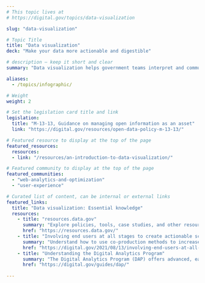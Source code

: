 ```yaml
---
# This topic lives at
# https://digital.gov/topics/data-visualization

slug: "data-visualization"

# Topic Title
title: "Data visualization"
deck: "Make your data more actionable and digestible"

# description — keep it short and clear
summary: "Data visualization helps government teams interpret and communicate information. Visualizations can help simplify complex data, encourage broader interest on a topic, and increase transparency."

aliases:
  - /topics/infographic/

# Weight
weight: 2

# Set the legislation card title and link
legislation:
  title: "M-13-13, Guidance on managing open information as an asset"
  link: "https://digital.gov/resources/open-data-policy-m-13-13/"

# Featured resource to display at the top of the page
featured_resources:
  resources:
  - link: "/resources/an-introduction-to-data-visualization/"

# Featured community to display at the top of the page
featured_communities:
  - "web-analytics-and-optimization"
  - "user-experience"

# Curated list of content, can be internal or external links
featured_links:
  title: "Data visualization: Essential knowledge"
  resources: 
    - title: "resources.data.gov"
      summary: "Explore policies, tools, case studies, and other resources supporting the use of data in government."
      href: "https://resources.data.gov/"
    - title: "Involving end users at all stages to create actionable science products for complex, real-world issues"
      summary: "Understand how to use co-production methods to increase the usefulness of scientific results, products, and tools."
      href: "https://digital.gov/2021/08/13/involving-end-users-at-all-stages-to-create-actionable-science-products-for-complex-real-world-issues/"
    - title: "Understanding the Digital Analytics Program"
      summary: "The Digital Analytics Program (DAP) offers advanced, easy web analytics for federal agencies."
      href: "https://digital.gov/guides/dap/"
      
---
```

